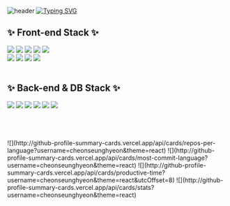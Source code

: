 ![header](https://capsule-render.vercel.app/api?type=waving&color=6633FF&text=&animation=twinkling&height=100)
[![Typing SVG](https://readme-typing-svg.demolab.com?font=Alkatra&weight=500&size=45&duration=3500&pause=3&color=6633FF&center=false&vCenter=false&multiline=true&repeat=true&width=1000&height=100&lines=Welcome+to+C.S.H's+GitHub!👋)](https://git.io/typing-svg)

## ✨ Front-end Stack ✨

<div>
    <img src="https://img.shields.io/badge/HTML5-E34F26?style=style=flat&logo=html5&logoColor=white">
    <img src="https://img.shields.io/badge/Css3-1572B6?style=style=flat&logo=css3&logoColor=white">
    <img src="https://img.shields.io/badge/javascript-F7DF1E?style=flat-square&logo=javascript&logoColor=white">
    <img src="https://img.shields.io/badge/React-61DAFB?style=flat-square&logo=react&logoColor=white">
    <img src="https://img.shields.io/badge/StyledComponents/Emotion-DB7093?style=flat-square&logo=Styled-components&logoColor=white"/><br/>
    <img src="https://img.shields.io/badge/Sass-CC6699?style=style=flat&logo=sass&logoColor=white">
    <img src="https://img.shields.io/badge/RTK-764ABC?style=style=flat&logo=redux&logoColor=white">
    <img src="https://img.shields.io/badge/Typescript-3178C6?style=style=flat&logo=typescript&logoColor=white">
    <img src="https://img.shields.io/badge/React Native-673AB8?style=flat-square&logo=createreactapp&logoColor=white">
</div>
<br/>

## ✨ Back-end & DB Stack ✨

<div>
     <img src="https://img.shields.io/badge/Node.js-339933?style=flat-square&logo=node.js&logoColor=white">
    <img src="https://img.shields.io/badge/Python-3776AB?style=flat-square&logo=python&logoColor=white"> 
    <img src="https://img.shields.io/badge/Flask-000000?style=flat-square&logo=flask&logoColor=white">
        <img src="https://img.shields.io/badge/MongoDB-47A248?style=flat-square&logo=mongodb&logoColor=white">
    <img src="https://img.shields.io/badge/mysql-4479A1?styleflat-square&logo=mysql&logoColor=white">
    <img src="https://img.shields.io/badge/firebase-FFCA28?style=flat-square&logo=firebase&logoColor=white">
</div>

<br/>
<br/>
<br/>
<br/>
![](http://github-profile-summary-cards.vercel.app/api/cards/repos-per-language?username=cheonseunghyeon&theme=react)
![](http://github-profile-summary-cards.vercel.app/api/cards/most-commit-language?username=cheonseunghyeon&theme=react)
![](http://github-profile-summary-cards.vercel.app/api/cards/productive-time?username=cheonseunghyeon&theme=react&utcOffset=8)
![](http://github-profile-summary-cards.vercel.app/api/cards/stats?username=cheonseunghyeon&theme=react)
